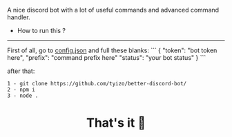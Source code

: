 A nice discord bot with a lot of useful commands and advanced command handler.

- How to run this ?
<hr>
First of all, go to <a href="https://github.com/tyizo/better-discord-bot/blob/main/config.json">config.json</a> and full these blanks:
```
{
  "token": "bot token here",
  "prefix": "command prefix here"
  "status": "your bot status"
}
```

after that:
```
1 - git clone https://github.com/tyizo/better-discord-bot/
2 - npm i
3 - node .
```
<h1 align="center">That's it 🚀</h1>
